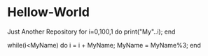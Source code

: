 # Hellow-World
Just Another Repository
for i=0,100,1 do
  print("My"..i);
end

while(i<MyName) do
  i = i + MyName;
  MyName = MyName%3;
end
